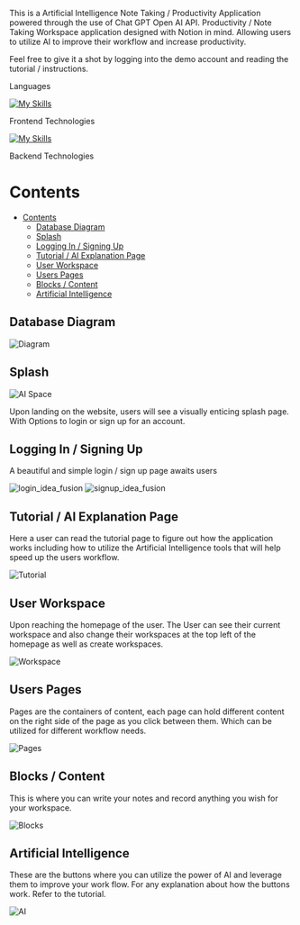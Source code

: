 This is a Artificial Intelligence Note Taking / Productivity Application powered through the use of Chat GPT Open AI API.
Productivity / Note Taking Workspace application designed with Notion in mind. Allowing users to utilize AI to improve their workflow and increase productivity.

Feel free to give it a shot by logging into the demo account and reading the tutorial / instructions. 

Languages

[![My Skills](https://skillicons.dev/icons?i=js,html,css,py)](https://skillicons.dev)

Frontend Technologies 

[![My Skills](https://skillicons.dev/icons?i=react,redux)](https://skillicons.dev)

Backend Technologies

Contents
===
- [Contents](#contents)
  - [Database Diagram](#database-diagram)
  - [Splash](#splash)
  - [Logging In / Signing Up](#logging-in--signing-up)
  - [Tutorial / AI Explanation Page](#tutorial--ai-explanation-page)
  - [User Workspace](#user-workspace)
  - [Users Pages](#users-pages)
  - [Blocks / Content](#blocks--content)
  - [Artificial Intelligence](#artificial-intelligence)

## Database Diagram
![Diagram](https://github.com/bkhoo123/Idea-Fusion/assets/102838003/00036e65-6012-4265-b478-c7a910ece502)

## Splash
![AI Space](https://github.com/bkhoo123/Idea-Fusion/assets/102838003/538ddc2d-2ff3-499c-9a02-fc30094d948d)

Upon landing on the website, users will see a visually enticing splash page. With Options to login or sign up for an account. 

## Logging In / Signing Up

A beautiful and simple login / sign up page awaits users 

![login_idea_fusion](https://github.com/bkhoo123/Idea-Fusion/assets/102838003/89b188d2-d6e9-4fab-b1cd-84e1840fbe70)
![signup_idea_fusion](https://github.com/bkhoo123/Idea-Fusion/assets/102838003/0ac9f48e-1186-47fe-8b03-8faa25757e99)

## Tutorial / AI Explanation Page

Here a user can read the tutorial page to figure out how the application works including how to utilize the Artificial Intelligence tools that will help speed up the users workflow. 

![Tutorial](https://github.com/bkhoo123/Idea-Fusion/assets/102838003/9897708f-8061-415a-9159-b8e0c67c1f07)

## User Workspace

Upon reaching the homepage of the user. The User can see their current workspace and also change their workspaces at the top left of the homepage as well as create workspaces.

![Workspace](https://github.com/bkhoo123/Idea-Fusion/assets/102838003/f12d69f3-bf9c-4689-9fdd-baf5768440e7)

## Users Pages

Pages are the containers of content, each page can hold different content on the right side of the page as you click between them. Which can be utilized for different workflow needs. 

![Pages](https://github.com/bkhoo123/Idea-Fusion/assets/102838003/176ec1b4-3698-4796-b5dd-e318919317f8)

## Blocks / Content

This is where you can write your notes and record anything you wish for your workspace.

![Blocks](https://github.com/bkhoo123/Idea-Fusion/assets/102838003/c244a043-d27b-4f2a-8e76-89a9ad110478)

## Artificial Intelligence

These are the buttons where you can utilize the power of AI and leverage them to improve your work flow. For any explanation about how the buttons work. Refer to the tutorial.

![AI](https://github.com/bkhoo123/Idea-Fusion/assets/102838003/2ed925cc-3cff-41b8-8d9d-de1eb8f3e5ac)


[Render.com]: https://render.com/
[Dashboard]: https://dashboard.render.com/
